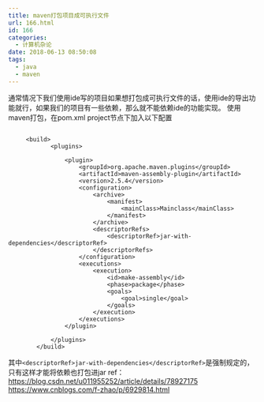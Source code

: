 ```yaml
---
title: maven打包项目成可执行文件
url: 166.html
id: 166
categories:
  - 计算机杂论
date: 2018-06-13 08:50:08
tags:
  - java 
  - maven
---
```


通常情况下我们使用ide写的项目如果想打包成可执行文件的话，使用ide的导出功能就行，如果我们的项目有一些依赖，那么就不能依赖ide的功能实现。 使用maven打包，在pom.xml project节点下加入以下配置
```

     <build>
            <plugins>
    
                <plugin>
                    <groupId>org.apache.maven.plugins</groupId>
                    <artifactId>maven-assembly-plugin</artifactId>
                    <version>2.5.4</version>
                    <configuration>
                        <archive>
                            <manifest>
                                <mainClass>Mainclass</mainClass>
                            </manifest>
                        </archive>
                        <descriptorRefs>
                            <descriptorRef>jar-with-dependencies</descriptorRef>
                        </descriptorRefs>
                    </configuration>
                    <executions>
                        <execution>
                            <id>make-assembly</id>
                            <phase>package</phase>
                            <goals>
                                <goal>single</goal>
                            </goals>
                        </execution>
                    </executions>
                </plugin>
    
            </plugins>
        </build>
```
其中`<descriptorRef>jar-with-dependencies</descriptorRef>`是强制规定的，只有这样才能将依赖也打包进jar 
ref： 
https://blog.csdn.net/u011955252/article/details/78927175 
https://www.cnblogs.com/f-zhao/p/6929814.html